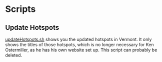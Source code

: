 # Scripts

## Update Hotspots

[updateHotspots.sh](updateHotspots.sh) shows you the updated hotspots in Vermont. It only shows the titles of those hotspots, which is no longer necessary for Ken Ostermiller, as he has his own website set up. This script can probably be deleted.